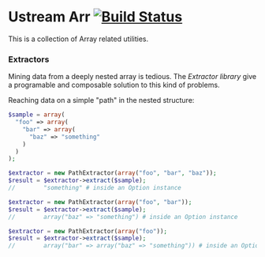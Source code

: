 # Ustream Arr [![Build Status](https://travis-ci.org/ustream/arr.png?branch=master)](http://travis-ci.org/ustream/arr)

This is a collection of Array related utilities.

### Extractors

Mining data from a deeply nested array is tedious. The _Extractor library_ give a programable and composable solution to this kind of problems.

Reaching data on a simple "path" in the nested structure:
```php
$sample = array(
  "foo" => array(
    "bar" => array(
      "baz" => "something"
    )
  )
);

$extractor = new PathExtractor(array("foo", "bar", "baz"));
$result = $extractor->extract($sample);
//        "something" # inside an Option instance

$extractor = new PathExtractor(array("foo", "bar"));
$result = $extractor->extract($sample);
//        array("baz" => "something") # inside an Option instance

$extractor = new PathExtractor(array("foo"));
$result = $extractor->extract($sample);
//        array("bar" => array("baz" => "something")) # inside an Option instance
```

